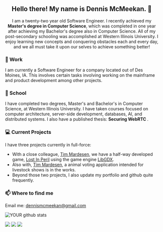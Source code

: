 <h2 align="center">Hello there! My name is Dennis McMeekan. 👋</h2>
<p align="center">
  I am a twenty-two year old Software Engineer.
  I recently achieved my <b>Master's degree in Computer Science</b>, which was completed in one year after achieving
  my Bachelor's degree also in Computer Science. All of my post-secondary schooling was accomplished at Western Illinois University.
  I enjoy learning new concepts and conquering obstacles each and 
  every day, and we all must take it upon our selves to achieve something better!
</p>
<!--
**dmcmeekan9/dmcmeekan9** is a ✨ _special_ ✨ repository because its `README.md` (this file) appears on your GitHub profile.
Check out this REPO : https://towardsdatascience.com/build-a-stunning-readme-for-your-github-profile-9b80434fe5d7 
--!>

### 💼 Work
I am currently a Software Engineer for a company located out of Des Moines, IA.
This involves certain tasks involving working on the mainframe and product development among other projects. 
### 🔭 School
I have completed two degrees, Master's and Bachelor's in Computer Science, at Western Illinois University.
I have taken courses focused on computer architecture, server-side development, databases, AI, and distributed systems. 
I also have a published thesis: <b> Securing WebRTC </b>.
### 💻 Current Projects
I have three projects currently in full-force:
* With a close colleague, [Tim Mardesen](https://github.com/timmay54/), we have a half-way developed game, [Lost In Peril](https://github.com/dmcmeekan9/lost_in_peril) using the game engine [LibGDX](https://github.com/libgdx/libgdx).
* Also with, [Tim Mardesen](https://github.com/timmay54/), a animal voting application intended for livestock shows is in the works. 
* Beyond those two projects, I also update my portfolio and github quite frequently.
### 📫 Where to find me
Email me: <dennismcmeekan@gmail.com>

<!--img src="https://github.com/pr2tik1/pr2tik1/blob/master/IMAGE-NAME" -->

![YOUR github stats](https://github-readme-stats.vercel.app/api?username=dmcmeekan9&show_icons=true&theme=buefy)

[<img src="https://img.shields.io/badge/twitter-%231DA1F2.svg?&style=for-the-badge&logo=twitter&logoColor=white" />](https://twitter.com/dmcmeekan9) [<img src="https://img.shields.io/badge/linkedin-%230077B5.svg?&style=for-the-badge&logo=linkedin&logoColor=white" />](https://www.linkedin.com/in/dmcmeekan/) [<img src = "https://img.shields.io/badge/instagram-%23E4405F.svg?&style=for-the-badge&logo=instagram&logoColor=white">](https://www.instagram.com/dmcmeekan9/) 
